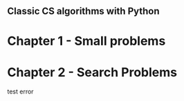 ## Classic CS algorithms with Python

# Chapter 1 - Small problems

# Chapter 2 - Search Problems

test error
